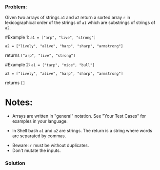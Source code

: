 ### Problem:
<p>Given two arrays of strings <code>a1</code> and <code>a2</code> return a sorted array <code>r</code> in lexicographical order of the strings of <code>a1</code> which are substrings of strings of <code>a2</code>.</p>
<p>#Example 1:
<code>a1 = [&quot;arp&quot;, &quot;live&quot;, &quot;strong&quot;]</code></p>
<p><code>a2 = [&quot;lively&quot;, &quot;alive&quot;, &quot;harp&quot;, &quot;sharp&quot;, &quot;armstrong&quot;]</code></p>
<p>returns <code>[&quot;arp&quot;, &quot;live&quot;, &quot;strong&quot;]</code></p>
<p>#Example 2:
<code>a1 = [&quot;tarp&quot;, &quot;mice&quot;, &quot;bull&quot;]</code></p>
<p><code>a2 = [&quot;lively&quot;, &quot;alive&quot;, &quot;harp&quot;, &quot;sharp&quot;, &quot;armstrong&quot;]</code></p>
<p>returns <code>[]</code></p>
<h1 id="notes">Notes:</h1>
<ul>
<li><p>Arrays are written in &quot;general&quot; notation. See &quot;Your Test Cases&quot; for examples in your language.</p>
</li>
<li><p>In Shell bash <code>a1</code> and <code>a2</code> are strings. The return is a string where words are separated by commas.</p>
</li>
</ul>
<ul>
<li>Beware: <code>r</code> must be without duplicates.</li>
<li>Don&apos;t mutate the inputs.</li>
</ul>

### Solution